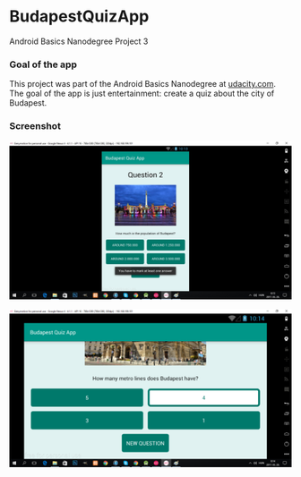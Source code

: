 # BudapestQuizApp
Android Basics Nanodegree Project 3

### Goal of the app
This project was part of the Android Basics Nanodegree at <a href="http://udacity.com">udacity.com</a>.
The goal of the app is just entertainment: create a quiz about the city of Budapest.

### Screenshot

![Screenshot1](https://github.com/matewiszt/BudapestQuizApp/raw/master/bpquiz3.jpg)

![Screenshot2](https://github.com/matewiszt/BudapestQuizApp/raw/master/bpquiz4.jpg)
